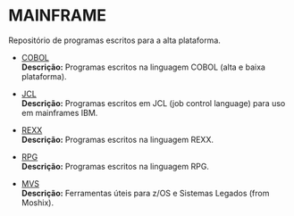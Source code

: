 # MAINFRAME

Repositório de programas escritos para a alta plataforma. 
<br />

* [COBOL](https://github.com/fermyno/mainframe/tree/main/COBOL)  
  **Descrição:** Programas escritos na linguagem COBOL (alta e baixa plataforma).  

* [JCL](https://github.com/fermyno/mainframe/tree/main/JCL)  
  **Descrição:** Programas escritos em JCL (job control language) para uso em mainframes IBM.  

* [REXX](https://github.com/fermyno/mainframe/tree/main/REXX)  
  **Descrição:** Programas escritos na linguagem REXX.  

* [RPG](https://github.com/fermyno/mainframe/tree/main/RPG)  
  **Descrição:** Programas escritos na linguagem RPG.  

* [MVS](https://github.com/fermyno/mvs)  
  **Descrição:** Ferramentas úteis para z/OS e Sistemas Legados (from Moshix).  


